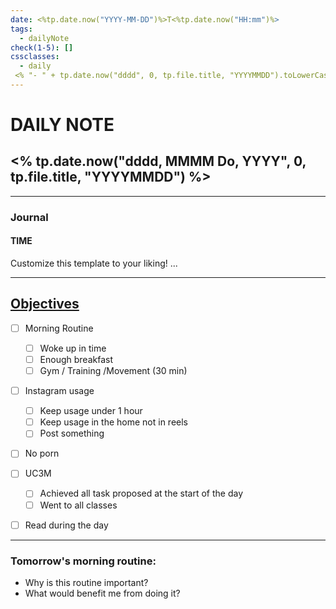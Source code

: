 ```yaml
---
date: <%tp.date.now("YYYY-MM-DD")%>T<%tp.date.now("HH:mm")%>
tags:
  - dailyNote
check(1-5): []
cssclasses:
  - daily
 <% "- " + tp.date.now("dddd", 0, tp.file.title, "YYYYMMDD").toLowerCase() %>
---
```


# DAILY NOTE
## <% tp.date.now("dddd, MMMM Do, YYYY", 0, tp.file.title, "YYYYMMDD") %>

***
### Journal
#### TIME
Customize this template to your liking!
...
***

## [Objectives](Objectives%20from%20March%2023%20to%20September%2023%20)

- [ ] Morning Routine
	- [ ] Woke up in time
	- [ ] Enough breakfast
	- [ ] Gym / Training /Movement (30 min)

- [ ]  Instagram usage
	- [ ] Keep usage under 1 hour
	- [ ] Keep usage in the home not in reels
	- [ ] Post something

- [ ] No porn 

- [ ] UC3M
	- [ ] Achieved all task proposed at the start of the day
	- [ ] Went to all classes

- [ ] Read during the day


---
### Tomorrow's morning routine: 
+ Why is this routine important? 
+ What would benefit me from doing it?